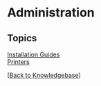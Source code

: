 # Administration

<PageHeader />

## Topics

[Installation Guides](./installation-guides/README.md)  
[Printers](./printers/README.md)  

[[Back to Knowledgebase](./../README.md)]  

<PageFooter />
